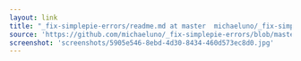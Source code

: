 ```yaml
---
layout: link
title: "_fix-simplepie-errors/readme.md at master  michaeluno/_fix-simplepie-errors  GitHub"
source: 'https://github.com/michaeluno/_fix-simplepie-errors/blob/master/readme.md'
screenshot: 'screenshots/5905e546-8ebd-4d30-8434-460d573ec8d0.jpg'
---
```


